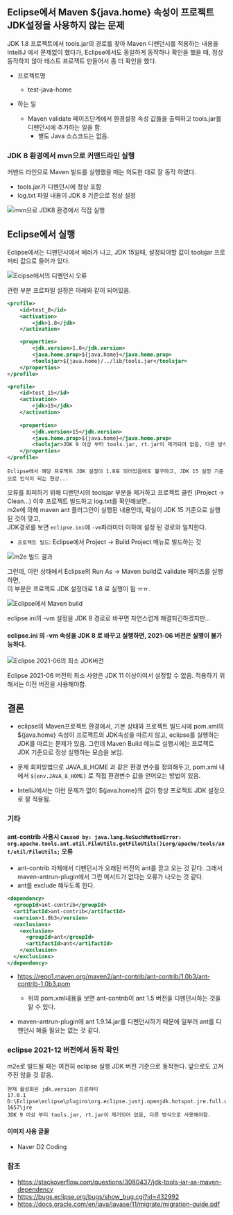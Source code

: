## Eclipse에서  Maven ${java.home} 속성이 프로젝트 JDK설정을 사용하지 않는 문제

JDK 1.8 프로젝트에서 tools.jar의 경로를 찾아 Maven 디펜던시를 적용하는 내용을 IntelliJ 에서 문제없이 했다가,
Eclipse에서도 동일하게 동작하나 확인을 했을 때, 정상동작하지 않아 테스트 프로젝트 만들어서 좀 더 확인을 했다.

* 프로젝트명
  * test-java-home

* 하는 일

  * Maven validate 페이즈단계에서  환경설정 속성 값들을 출력하고 tools.jar를 디펜던시에 추가하는 일을 함.
    * 별도 Java 소스코드는 없음.

  
### JDK 8 환경에서 mvn으로 커맨드라인 실행  

커맨드 라인으로 Maven 빌드를 실행했을 때는 의도한 대로 잘 동작 하였다.

* tools.jar가 디펜던시에 정상 포함
* log.txt 파일 내용이 JDK 8 기준으로 정상 설정

![mvn으로 JDK8 환경에서 직접 실행](./doc_resources/mvn_run.png)



## Eclipse에서 실행

Eclipse에서는 디펜던시에서 에러가 나고, JDK 15일때, 설정되야할 값이 toolsjar 프로퍼티 값으로 들어가 있다.

![Ecipse에서의 디펜던시 오류](./doc_resources/dependency_error.png)

관련 부분 프로파일 설정은 아래와 같이 되어있음.

```xml
<profile>
    <id>test_8</id>
    <activation>
        <jdk>1.8</jdk>
    </activation>

    <properties>
        <jdk.version>1.8</jdk.version>
        <java.home.prop>${java.home}</java.home.prop>
        <toolsjar>${java.home}/../lib/tools.jar</toolsjar>
    </properties>
</profile>

<profile>
    <id>test_15</id>
    <activation>
        <jdk>15</jdk>
    </activation>
    
    <properties>
        <jdk.version>15</jdk.version>
        <java.home.prop>${java.home}</java.home.prop>
        <toolsjar>JDK 9 이상 부터 tools.jar, rt.jar이 제거되어 없음, 다른 방식으로 사용해야함.</toolsjar>
    </properties>
</profile>
```

`Eclipse에서 해당 프로젝트 JDK 설정이 1.8로 되어있음에도 불구하고, JDK 15 설정 기준으로 인식이 되는 현상...`

오류를 회피하기 위해 디펜던시의 toolsjar 부분을 제거하고 프로젝트 클린 (Project -> Clean...) 이후 프로젝트 빌드하고  log.txt를 확인해보면..<br>
m2e에 의해 maven ant 플러그인이 실행된 내용인데,  확실이 JDK 15 기준으로 실행된 것이 맞고,<br>JDK경로를 보면 `eclipse.ini`에 `-vm`파라미터 이하에 설정 된 경로와 일치한다.

* `프로젝트 빌드`: Eclipse에서 Project -> Build Project  메뉴로 빌드하는 것

![m2e 빌드 결과](./doc_resources/m2e_build.png)

그런데, 이런 상태에서 Eclipse의 Run As -> Maven build로 validate 페이즈를 실행하면,<br> 이 부분은 프로젝트 JDK 설정대로 1.8 로 실행이 됨 ㅠㅠ.

![Eclipse에서 Maven build](./doc_resources/eclipse_maven_build.png)

eclipse.ini의 -vm 설정을 JDK 8 경로로 바꾸면 자연스럽게 해결되긴하겠지만...

####  eclipse.ini 의 -vm 속성을  JDK 8 로 바꾸고 실행하면, 2021-06  버전은 실행이 불가능하다.

![Eclipse 2021-06의 최소 JDK버전](./doc_resources/eclipse_jvm_req_min_version.png)

Eclipse 2021-06 버전의 최소 사양은 JDK 11 이상이여서 설정할 수 없음. 적용하기 위해서는 이전 버전을 사용해야함.



## 결론

* eclipse의 Maven프로젝트 환경에서, 기본 상태와 프로젝트 빌드시에 pom.xml의  ${java.home} 속성이 프로젝트의 JDK속성을 따르지 않고, eclipse를 실행하는 JDK를 따르는 문제가 있음. 
그런데 Maven Build 메뉴로 실행시에는 프로젝트 JDK 기준으로 정상 실행하는 모습을 보임.

* 문제 회피방법으로  JAVA_8_HOME 과 같은 환경 변수를 정의해두고,  pom.xml 내에서 `${env.JAVA_8_HOME}` 로 직접 환경변수 값을 얻어오는 방법이 있음. 
* IntelliJ에서는 이런 문제가 없이 ${java.home}의 값이 항상 프로젝트 JDK 설정으로 잘 적용됨.

### 기타

#### ant-contrib 사용시 `Caused by: java.lang.NoSuchMethodError: org.apache.tools.ant.util.FileUtils.getFileUtils()Lorg/apache/tools/ant/util/FileUtils;` 오류
*  ant-contrib 자체에서 디펜던시가 오래된 버전의 ant를 끌고 오는 것 같다.  그래서 maven-antrun-plugin에서 그런 메서드가 없다는 오류가 나오는 것 같다.
*   ant를 exclude 해두도록 한다.
  ```xml
  <dependency>
    <groupId>ant-contrib</groupId>
    <artifactId>ant-contrib</artifactId>
    <version>1.0b3</version>
    <exclusions>
      <exclusion>
        <groupId>ant</groupId>
        <artifactId>ant</artifactId>
      </exclusion>
    </exclusions>
  </dependency>
  ```
* https://repo1.maven.org/maven2/ant-contrib/ant-contrib/1.0b3/ant-contrib-1.0b3.pom
	* 위의 pom.xml내용을 보면 ant-contrib이 ant 1.5 버전을 디펜던시하는 것을 알 수 있다.

* maven-antrun-plugin에 ant 1.9.14.jar를 디펜던시하기 때문에 일부러 ant를 디펜던시 해줄 필요는 없는 것 같다.



### eclipse 2021-12 버전에서 동작 확인

m2e로 빌드될 때는 여전히 eclipse 실행 JDK 버전 기준으로 동작한다. 앞으로도 고쳐주진 않을 것 같음.

```
현재 활성화된 jdk.version 프로퍼티
17.0.1
D:\Eclipse\eclipse\plugins\org.eclipse.justj.openjdk.hotspot.jre.full.win32.x86_64_17.0.1.v20211116-1657\jre
JDK 9 이상 부터 tools.jar, rt.jar이 제거되어 없음, 다른 방식으로 사용해야함.
```



#### 이미지 사용 글꼴

* Naver D2 Coding



### 참조

* https://stackoverflow.com/questions/3080437/jdk-tools-jar-as-maven-dependency
* https://bugs.eclipse.org/bugs/show_bug.cgi?id=432992
* https://docs.oracle.com/en/java/javase/11/migrate/migration-guide.pdf